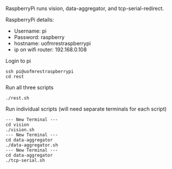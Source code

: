 RaspberryPi runs vision, data-aggregator, and tcp-serial-redirect.

RaspberryPi details:
  - Username: pi
  - Password: raspberry
  - hostname: uofmrestraspberrypi
  - ip on wifi router: 192.168.0.108

Login to pi
  ```
  ssh pi@uofmrestraspberrypi
  cd rest
  ```

Run all three scripts
  ```
  ./rest.sh
  ```

Run individual scripts (will need separate terminals for each script)
  ```
  --- New Terminal ---
  cd vision
  ./vision.sh
  --- New Terminal ---
  cd data-aggregator
  ./data-aggregator.sh
  --- New Terminal ---
  cd data-aggregator
  ./tcp-serial.sh
  ```


